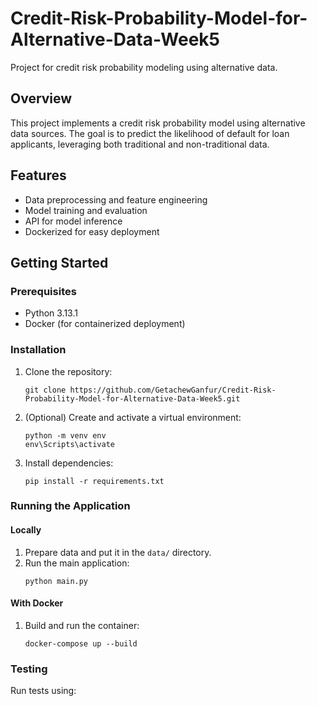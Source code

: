 # Credit-Risk-Probability-Model-for-Alternative-Data-Week5


Project for credit risk probability modeling using alternative data.

## Overview

This project implements a credit risk probability model using alternative data sources. The goal is to predict the likelihood of default for loan applicants, leveraging both traditional and non-traditional data.

## Features

- Data preprocessing and feature engineering
- Model training and evaluation
- API for model inference
- Dockerized for easy deployment

## Getting Started

### Prerequisites

- Python 3.13.1
- Docker (for containerized deployment)

### Installation

1. Clone the repository:

   ```
   git clone https://github.com/GetachewGanfur/Credit-Risk-Probability-Model-for-Alternative-Data-Week5.git
   ```

2. (Optional) Create and activate a virtual environment:

   ```
   python -m venv env
   env\Scripts\activate
   ```

3. Install dependencies:
   ```
   pip install -r requirements.txt
   ```

### Running the Application

#### Locally

1. Prepare data and put it in the `data/` directory.
2. Run the main application:
   ```
   python main.py
   ```

#### With Docker

1. Build and run the container:
   ```
   docker-compose up --build
   ```

### Testing

Run tests using:
